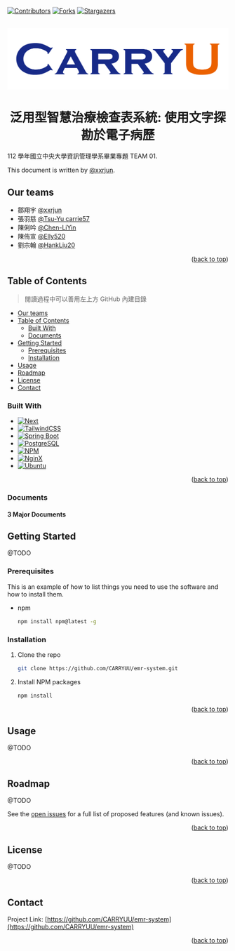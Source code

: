 <a name="readme-top"></a>

[![Contributors][contributors-shield]][contributors-url]
[![Forks][forks-shield]][forks-url]
[![Stargazers][stars-shield]][stars-url]

<!-- PROJECT LOGO -->
<br />
<div align="center">
  <a href="https://github.com/CARRYUU/emr-system">
    <img src="docs/images/carryu_big_logo.png" alt="Logo" >
  </a>
</div>

<!-- About this Project -->
<h1 align="center">泛用型智慧治療檢查表系統: 使用文字探勘於電子病歷</h1>

112 學年國立中央大學資訊管理學系畢業專題 TEAM 01.

This document is written by [@xxrjun](https://github.com/xxrjun).

## Our teams

- 鄒翔宇 [@xxrjun](https://github.com/xxrjun)
- 張羽慈 [@Tsu-Yu carrie57](https://github.com/Tsu-Yu)
- 陳俐吟 [@Chen-LiYin](https://github.com/Chen-LiYin)
- 陳侑宣 [@Elly520](https://github.com/Elly520)
- 劉宗翰 [@HankLiu20](https://github.com/HankLiu20)

<p align="right">(<a href="#readme-top">back to top</a>)</p>

## Table of Contents

> 閱讀過程中可以善用左上方 GitHub 內建目錄

- [Our teams](#our-teams)
- [Table of Contents](#table-of-contents)
  - [Built With](#built-with)
  - [Documents](#documents)
- [Getting Started](#getting-started)
  - [Prerequisites](#prerequisites)
  - [Installation](#installation)
- [Usage](#usage)
- [Roadmap](#roadmap)
- [License](#license)
- [Contact](#contact)

### Built With

- [![Next][next.js]][next-url]
- [![TailwindCSS][tailwindcss]][tailwindcss-url]
- [![Spring Boot][springboot]][springboot-url]
- [![PostgreSQL][postgresql]][postgresql-url]
- [![NPM][npm]][npm-url]
- [![NginX][nginx]][nginx-url]
- [![Ubuntu][ubuntu]][ubuntu-url]

<p align="right">(<a href="#readme-top">back to top</a>)</p>

### Documents

#### 3 Major Documents

<!-- GETTING STARTED -->

## Getting Started

@TODO

### Prerequisites

This is an example of how to list things you need to use the software and how to install them.

- npm
  ```sh
  npm install npm@latest -g
  ```

### Installation

1. Clone the repo
   ```sh
   git clone https://github.com/CARRYUU/emr-system.git
   ```
2. Install NPM packages
   ```sh
   npm install
   ```

<p align="right">(<a href="#readme-top">back to top</a>)</p>

<!-- USAGE EXAMPLES -->

## Usage

@TODO

<p align="right">(<a href="#readme-top">back to top</a>)</p>

<!-- ROADMAP -->

## Roadmap

@TODO

See the [open issues](https://github.com/CARRYUU/emr-system/issues) for a full list of proposed features (and known issues).

<p align="right">(<a href="#readme-top">back to top</a>)</p>

<!-- LICENSE -->

## License

@TODO

<p align="right">(<a href="#readme-top">back to top</a>)</p>

<!-- CONTACT -->

## Contact

Project Link: [https://github.com/CARRYUU/emr-system](https://github.com/CARRYUU/emr-system)

<p align="right">(<a href="#readme-top">back to top</a>)</p>

<!-- MARKDOWN LINKS & IMAGES -->
<!-- https://www.markdownguide.org/basic-syntax/#reference-style-links -->

[contributors-shield]: https://img.shields.io/github/contributors/CARRYUU/emr-system.svg?style=for-the-badge
[contributors-url]: https://github.com/CARRYUU/emr-system/graphs/contributors
[forks-shield]: https://img.shields.io/github/forks/CARRYUU/emr-system.svg?style=for-the-badge
[forks-url]: https://github.com/CARRYUU/emr-system/network/members
[stars-shield]: https://img.shields.io/github/stars/CARRYUU/emr-system.svg?style=for-the-badge
[stars-url]: https://github.com/CARRYUU/emr-system/stargazers
[issues-shield]: https://img.shields.io/github/issues/CARRYUU/emr-system.svg?style=for-the-badge
[issues-url]: https://github.com/CARRYUU/emr-system/issues
[license-shield]: https://img.shields.io/github/license/CARRYUU/emr-system.svg?style=for-the-badge
[license-url]: https://github.com/CARRYUU/emr-system/blob/master/LICENSE.txt
[linkedin-shield]: https://img.shields.io/badge/-LinkedIn-black.svg?style=for-the-badge&logo=linkedin&colorB=555
[linkedin-url]: https://linkedin.com/in/linkedin_username
[product-screenshot]: images/screenshot.png

<!-- Built with LINKS & IMAGES-->

[next.js]: https://img.shields.io/badge/next.js-000000?style=for-the-badge&logo=nextdotjs&logoColor=white
[next-url]: https://nextjs.org/
[tailwindcss]: https://img.shields.io/badge/Tailwind_CSS-38B2AC?style=for-the-badge&logo=tailwind-css&logoColor=white
[tailwindcss-url]: https://tailwindcss.com
[springboot]: https://img.shields.io/badge/Spring_Boot-F2F4F9?style=for-the-badge&logo=spring-boot&
[springboot-url]: https://spring.io
[postgresql]: https://img.shields.io/badge/PostgreSQL-316192?style=for-the-badge&logo=postgresql&logoColor=white
[postgresql-url]: https://www.postgresql.org
[ubuntu]: https://img.shields.io/badge/Ubuntu-E95420?style=for-the-badge&logo=ubuntu&logoColor=white
[ubuntu-url]: https://ubuntu.com
[nginx]: https://img.shields.io/badge/Nginx-009639?style=for-the-badge&logo=nginx&logoColor=white
[nginx-url]: https://www.nginx.com
[npm]: https://img.shields.io/badge/npm-CB3837?style=for-the-badge&logo=npm&logoColor=white
[npm-url]: https://www.npmjs.com
